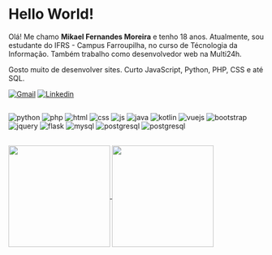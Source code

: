 ### <h1>Hello World!</h1> 

Olá! Me chamo <b>Mikael Fernandes Moreira</b> e tenho 18 anos. Atualmente, sou estudante do IFRS - Campus Farroupilha, no curso de Técnologia da Informação. Também trabalho como desenvolvedor web na Multi24h. 

Gosto muito de desenvolver sites. Curto JavaScript, Python, PHP, CSS e até SQL.

[![Gmail](https://img.shields.io/badge/Gmail-D14836?style=for-the-badge&logo=gmail&logoColor=white)](mailto:mikaelfernandesmoreira@gmail.com)
[![Linkedin](https://img.shields.io/badge/LinkedIn-0077B5?style=for-the-badge&logo=linkedin&logoColor=white)](https://www.linkedin.com/in/mikael-fernandes-moreira-77739721b)

##

<div>
  <img src="https://img.shields.io/badge/Python-3776AB?style=for-the-badge&logo=python&logoColor=white" alt="python">
  <img src="https://img.shields.io/badge/PHP-777BB4?style=for-the-badge&logo=php&logoColor=white" alt="php">
  <img src="https://img.shields.io/badge/HTML-239120?style=for-the-badge&logo=html5&logoColor=white" alt="html">
  <img src="https://img.shields.io/badge/CSS-239120?&style=for-the-badge&logo=css3&logoColor=white" alt="css">
  <img src="https://img.shields.io/badge/JavaScript-F7DF1E?style=for-the-badge&logo=javascript&logoColor=black" alt="js">
  <img src="https://img.shields.io/badge/Java-ED8B00?style=for-the-badge&logo=openjdk&logoColor=white" alt="java">
  <img src="https://img.shields.io/badge/Kotlin-0095D5?&style=for-the-badge&logo=kotlin&logoColor=white" alt="kotlin">
  <img src="https://img.shields.io/badge/Vue.js-35495E?style=for-the-badge&logo=vue.js&logoColor=4FC08D" alt="vuejs">
  <img src="https://img.shields.io/badge/Bootstrap-563D7C?style=for-the-badge&logo=bootstrap&logoColor=white" alt="bootstrap">
  <img src="https://img.shields.io/badge/jQuery-0769AD?style=for-the-badge&logo=jquery&logoColor=white" alt="jquery">
  <img src="https://img.shields.io/badge/Flask-000000?style=for-the-badge&logo=flask&logoColor=white" alt="flask">
  <img src="https://img.shields.io/badge/MySQL-00000F?style=for-the-badge&logo=mysql&logoColor=white" alt="mysql">
  <img src="https://img.shields.io/badge/PostgreSQL-316192?style=for-the-badge&logo=postgresql&logoColor=white" alt="postgresql">
  <img src="https://img.shields.io/badge/Heroku-430098?style=for-the-badge&logo=heroku&logoColor=white" alt="postgresql">
</div>

##

<a href="https://github.com/MikaelFM/github-readme-stats">
  <img height=200 align="center" src="https://github-readme-stats.vercel.app/api?username=MikaelFM&show_icons=true&theme=radical&include_all_commits=true" />
</a>
<a href="https://github.com/MikaelFM/convoychat">
  <img height=200 align="center" src="https://github-readme-stats.vercel.app/api/top-langs/?username=MikaelFM&theme=radical&layout=compact&langs_count=8&card_width=320" />
</a>




